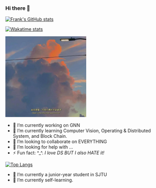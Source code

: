 ### Hi there 👋

<!--
**frankling2020/frankling2020** is a ✨ _special_ ✨ repository because its `README.md` (this file) appears on your GitHub profile.

Here are some ideas to get you started:

- 🔭 I’m currently working on ...
- 🌱 I’m currently learning ...
- 👯 I’m looking to collaborate on ...
- 🤔 I’m looking for help with ...
- 💬 Ask me about ...
- 📫 How to reach me: ...
- 😄 Pronouns: ...
- ⚡ Fun fact: ...
-->


[![Frank's GitHub stats](https://github-readme-stats-peach-two.vercel.app/api?username=frankling2020&show_icons=true&theme=onedark)](https://github.com/anuraghazra/github-readme-stats)

[![Wakatime stats](https://github-readme-stats.vercel.app/api/wakatime?username=frankling2020&layout=compact&theme=onedark)](https://github.com/anuraghazra/github-readme-stats)

<img src="daze.png" width = 50% height = 50% />

- 🔭 I’m currently working on GNN
- 🌱 I’m currently learning Computer Vision, Operating & Distributed System, and Block Chain.
- 👯 I’m looking to collaborate on EVERYTHING
- 🤔 I’m looking for help with ...
- ⚡ Fun fact: ^_^. *I love DS BUT I also HATE it!* 


[![Top Langs](https://github-readme-stats-peach-two.vercel.app/api/top-langs/?username=frankling2020&langs_count=10&layout=compact&theme=onedark)](https://github.com/anuraghazra/github-readme-stats)


- 🔭 I’m currently a junior-year student in SJTU
- 🌱 I’m currently self-learning.





